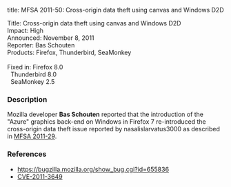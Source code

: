title: MFSA 2011-50: Cross-origin data theft using canvas and Windows D2D

<p>
<span class="label">Title:</span>      Cross-origin data theft using canvas and Windows D2D<br/>
<span class="label">Impact:</span>     High<br/>
<span class="label">Announced:</span>  November 8, 2011<br/>
<span class="label">Reporter:</span>   Bas Schouten<br/>
<span class="label">Products:</span>   Firefox, Thunderbird, SeaMonkey<br/>
<br/>
<span class="label">Fixed in:</span>   Firefox 8.0<br/>
<span class="label">&#160;</span>      Thunderbird 8.0<br/>
<span class="label">&#160;</span>      SeaMonkey 2.5<br/>
</p>


<h3>Description</h3>

<p>Mozilla developer <strong>Bas Schouten</strong> reported that the
introduction of the "Azure" graphics back-end on Windows in Firefox 7
re-introduced the cross-origin data theft issue reported by
nasalislarvatus3000 as described in <a href="/security/announce/2011/mfsa2011-29.html#cve-2011-2986">
MFSA 2011-29</a>.
</p>


<h3>References</h3>

<ul>
  <li><a href="https://bugzilla.mozilla.org/show_bug.cgi?id=655836">
      https://bugzilla.mozilla.org/show_bug.cgi?id=655836</a></li>
  <li><a class="ex-ref" href="http://cve.mitre.org/cgi-bin/cvename.cgi?name=CVE-2011-3649">CVE-2011-3649</a></li>
</ul>



